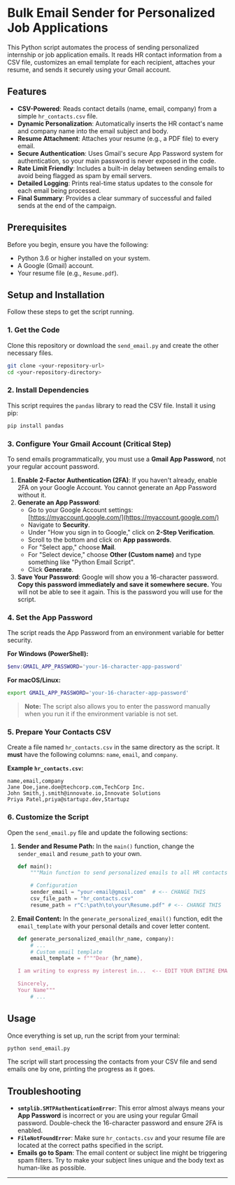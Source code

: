 
# Bulk Email Sender for Personalized Job Applications

This Python script automates the process of sending personalized internship or job application emails. It reads HR contact information from a CSV file, customizes an email template for each recipient, attaches your resume, and sends it securely using your Gmail account.

## Features

  - **CSV-Powered**: Reads contact details (name, email, company) from a simple `hr_contacts.csv` file.
  - **Dynamic Personalization**: Automatically inserts the HR contact's name and company name into the email subject and body.
  - **Resume Attachment**: Attaches your resume (e.g., a PDF file) to every email.
  - **Secure Authentication**: Uses Gmail's secure App Password system for authentication, so your main password is never exposed in the code.
  - **Rate Limit Friendly**: Includes a built-in delay between sending emails to avoid being flagged as spam by email servers.
  - **Detailed Logging**: Prints real-time status updates to the console for each email being processed.
  - **Final Summary**: Provides a clear summary of successful and failed sends at the end of the campaign.

## Prerequisites

Before you begin, ensure you have the following:

  - Python 3.6 or higher installed on your system.
  - A Google (Gmail) account.
  - Your resume file (e.g., `Resume.pdf`).

## Setup and Installation

Follow these steps to get the script running.

### 1\. Get the Code

Clone this repository or download the `send_email.py` and create the other necessary files.

```bash
git clone <your-repository-url>
cd <your-repository-directory>
```

### 2\. Install Dependencies

This script requires the `pandas` library to read the CSV file. Install it using pip:

```bash
pip install pandas
```

### 3\. Configure Your Gmail Account (Critical Step)

To send emails programmatically, you must use a **Gmail App Password**, not your regular account password.

1.  **Enable 2-Factor Authentication (2FA)**: If you haven't already, enable 2FA on your Google Account. You cannot generate an App Password without it.
2.  **Generate an App Password**:
      * Go to your Google Account settings: [https://myaccount.google.com/](https://myaccount.google.com/)
      * Navigate to **Security**.
      * Under "How you sign in to Google," click on **2-Step Verification**.
      * Scroll to the bottom and click on **App passwords**.
      * For "Select app," choose **Mail**.
      * For "Select device," choose **Other (Custom name)** and type something like "Python Email Script".
      * Click **Generate**.
3.  **Save Your Password**: Google will show you a 16-character password. **Copy this password immediately and save it somewhere secure.** You will not be able to see it again. This is the password you will use for the script.

### 4\. Set the App Password

The script reads the App Password from an environment variable for better security.

**For Windows (PowerShell):**

```powershell
$env:GMAIL_APP_PASSWORD='your-16-character-app-password'
```

**For macOS/Linux:**

```bash
export GMAIL_APP_PASSWORD='your-16-character-app-password'
```

> **Note:** The script also allows you to enter the password manually when you run it if the environment variable is not set.

### 5\. Prepare Your Contacts CSV

Create a file named `hr_contacts.csv` in the same directory as the script. It **must** have the following columns: `name`, `email`, and `company`.

**Example `hr_contacts.csv`:**

```csv
name,email,company
Jane Doe,jane.doe@techcorp.com,TechCorp Inc.
John Smith,j.smith@innovate.io,Innovate Solutions
Priya Patel,priya@startupz.dev,Startupz
```

### 6\. Customize the Script

Open the `send_email.py` file and update the following sections:

1.  **Sender and Resume Path:** In the `main()` function, change the `sender_email` and `resume_path` to your own.

    ```python
    def main():
        """Main function to send personalized emails to all HR contacts."""

        # Configuration
        sender_email = "your-email@gmail.com"  # <-- CHANGE THIS
        csv_file_path = "hr_contacts.csv"
        resume_path = r"C:\path\to\your\Resume.pdf" # <-- CHANGE THIS
    ```

2.  **Email Content:** In the `generate_personalized_email()` function, edit the `email_template` with your personal details and cover letter content.

    ```python
    def generate_personalized_email(hr_name, company):
        # ...
        # Custom email template
        email_template = f"""Dear {hr_name},

    I am writing to express my interest in...  <-- EDIT YOUR ENTIRE EMAIL BODY HERE

    Sincerely,
    Your Name"""
        # ...
    ```

## Usage

Once everything is set up, run the script from your terminal:

```bash
python send_email.py
```

The script will start processing the contacts from your CSV file and send emails one by one, printing the progress as it goes.

## Troubleshooting

  - **`smtplib.SMTPAuthenticationError`**: This error almost always means your **App Password** is incorrect or you are using your regular Gmail password. Double-check the 16-character password and ensure 2FA is enabled.
  - **`FileNotFoundError`**: Make sure `hr_contacts.csv` and your resume file are located at the correct paths specified in the script.
  - **Emails go to Spam**: The email content or subject line might be triggering spam filters. Try to make your subject lines unique and the body text as human-like as possible.

-----
